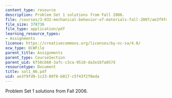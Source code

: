 ```yaml
---
content_type: resource
description: Problem Set 1 solutions from Fall 2006.
file: /courses/3-032-mechanical-behavior-of-materials-fall-2007/ae3f9fd91c2389f8b017c5f43f2f0eda_sol1_06.pdf
file_size: 378736
file_type: application/pdf
learning_resource_types:
- Assignments
license: https://creativecommons.org/licenses/by-nc-sa/4.0/
ocw_type: OCWFile
parent_title: Assignments
parent_type: CourseSection
parent_uid: 6f50cb68-3afc-c3ca-9510-da3e16fa057d
resourcetype: Document
title: sol1_06.pdf
uid: ae3f9fd9-1c23-89f8-b017-c5f43f2f0eda
---
```

Problem Set 1 solutions from Fall 2006.